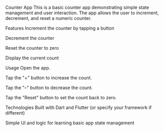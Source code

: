 
Counter App
This is a basic counter app demonstrating simple state management and user interaction. The app allows the user to increment, decrement, and reset a numeric counter.

Features
Increment the counter by tapping a button

Decrement the counter

Reset the counter to zero

Display the current count

Usage
Open the app.

Tap the "+" button to increase the count.

Tap the "–" button to decrease the count.

Tap the "Reset" button to set the count back to zero.

Technologies
Built with Dart and Flutter (or specify your framework if different)

Simple UI and logic for learning basic app state management
